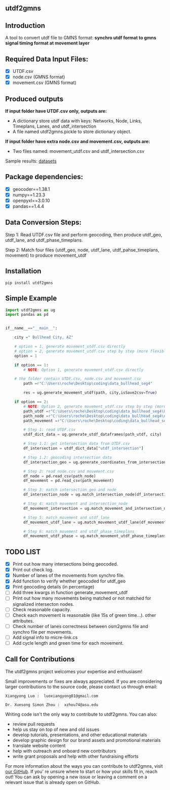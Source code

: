 ## utdf2gmns

## Introduction

A tool to convert utdf file to GMNS format:  **synchro utdf format to gmns signal timing format at movement layer**

## Required Data Input Files:

* [X] UTDF.csv
* [X] node.csv (GMNS format)
* [X] movement.csv (GMNS format)

## **Produced outputs**

**If input folder have UTDF.csv only, outputs are:**

* A dictionary store utdf data with keys: Networks, Node, Links, Timeplans, Lanes, and utdf_intersection
* A file named utdf2gmns.pickle to store dictionary object.

**If input folder have extra node.csv and movement.csv, outputs are:**

* Two files named:  movement_utdf.csv and utdf_intersection.csv

Sample results: [datasets](https://github.com/asu-trans-ai-lab/utdf2gmns/tree/main/datasets)

## **Package dependencies**:

* [X] geocoder==1.38.1
* [X] numpy==1.23.3
* [X] openpyxl==3.0.10
* [X] pandas==1.4.4

## Data Conversion Steps:

Step 1: Read UTDF.csv file and perform geocoding, then produce utdf_geo, utdf_lane, and utdf_phase_timeplans.

Step 2: Match four files (utdf_geo, node, utdf_lane, utdf_pahse_timeplans, movement) to produce movement_utdf

## Installation

`pip install utdf2gmns`

## Simple Example

```python
import utdf2gmns as ug
import pandas as pd


if__name__=="__main__":

    city =" Bullhead City, AZ"

    # option = 1, generate movement_utdf.csv directly
    # option = 2, generate movement_utdf.csv step by step (more flexible)
    option = 1

    if option == 1:
        # NOTE: Option 1, generate movement_utdf.csv directly

	# the folder contain UTDF.csv, node.csv and movement.csv
        path =r"C:\Users\roche\Desktop\coding\data_bullhead_seg4"

        res = ug.generate_movement_utdf(path, city,isSave2csv=True)

    if option == 2:
        # NOTE: Option 2, generate movement_utdf.csv step by step (more flexible)
        path_utdf =r"C:\Users\roche\Desktop\coding\data_bullhead_seg4\UTDF.csv"
        path_node =r"C:\Users\roche\Desktop\coding\data_bullhead_seg4\node.csv"
        path_movement =r"C:\Users\roche\Desktop\coding\data_bullhead_seg4\movement.csv"

        # Step 1: read UTDF.csv
        utdf_dict_data = ug.generate_utdf_dataframes(path_utdf, city)

        # Step 1.1: get intersection data from UTDF.csv
        df_intersection = utdf_dict_data["utdf_intersection"]

        # Step 1.2: geocoding intersection data
        df_intersection_geo = ug.generate_coordinates_from_intersection(df_intersection)

        # Step 2: read node.csv and movement.csv
        df_node = pd.read_csv(path_node)
        df_movement = pd.read_csv(path_movement)

        # Step 3: match intersection_geo and node
        df_intersection_node = ug.match_intersection_node(df_intersection_geo, df_node)

        # Step 4: match movement and intersection_node
        df_movement_intersection = ug.match_movement_and_intersection_node(df_movement, df_intersection_node)

        # Step 5: match movement and utdf_lane
        df_movement_utdf_lane = ug.match_movement_utdf_lane(df_movement_intersection, utdf_dict_data)

        # Step 6: match movement and utdf_phase_timeplans
        df_movement_utdf_phase = ug.match_movement_utdf_phase_timeplans(df_movement_utdf_lane, utdf_dict_data)

```

## TODO LIST

* [X] Print out how many intersections being geocoded.
* [X] Print out check log.
* [X] Number of lanes of the movements from synchro file.
* [X] Add function to verify whether geocoded for utdf_geo
* [X] Print geocoding details (in percentage)
* [ ] Add three kwargs in function generate_movement_utdf
* [ ] Print out how many movements being matched or not matched for signalized intersecton nodes.
* [ ] Check reasonable capacity.
* [ ] Check each movement is reasonable (like 15s of green time...). other attributes.
* [ ] Check number of lanes correctness between osm2gmns file and synchro file per movements.
* [ ] Add signal info to micre-link.cs
* [ ] Add cycle length and green time for each movement.

## Call for Contributions

The utdf2gmns project welcomes your expertise and enthusiasm!

Small improvements or fixes are always appreciated. If you are considering larger contributions to the source code, please contact us through email:

    Xiangyong Luo :  luoxiangyong01@gmail.com

    Dr. Xuesong Simon Zhou :  xzhou74@asu.edu

Writing code isn't the only way to contribute to utdf2gmns. You can also:

* review pull requests
* help us stay on top of new and old issues
* develop tutorials, presentations, and other educational materials
* develop graphic design for our brand assets and promotional materials
* translate website content
* help with outreach and onboard new contributors
* write grant proposals and help with other fundraising efforts

For more information about the ways you can contribute to utdf2gmns, visit [our GitHub](https://github.com/asu-trans-ai-lab/utdf2gmns). If you' re unsure where to start or how your skills fit in, reach out! You can ask by opening a new issue or leaving a comment on a relevant issue that is already open on GitHub.
